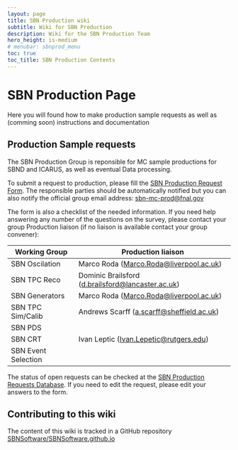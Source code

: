 ```yaml
---
layout: page
title: SBN Production wiki
subtitle: Wiki for SBN Production
description: Wiki for the SBN Production Team
hero_height: is-medium
# menubar: sbnprod_menu
toc: true
toc_title: SBN Production Contents
---
```




SBN Production Page
==========================================

Here you will found how to make production sample requests as well as (comming soon) instructions and documentation

Production Sample requests 
--------------------------

The SBN Production Group is reponsible for MC sample productions for SBND and ICARUS, as well as eventual Data processing. 

To submit a request to production, please fill the [SBN Production Request Form](https://forms.gle/i5wckyzKCsZYpqL18). The responsible parties should be automatically notified but you can also notify the official group email address: [sbn-mc-prod@fnal.gov](sbn-mc-prod@fnal.gov)

The form is also a checklist of the needed information. If you need help answering any number of the questions on the survey, please contact your group Production liaison (if no liaison is available contact your group convener):

| Working Group | Production liaison |
| --- | --- |
| SBN Oscilation | Marco Roda (Marco.Roda@liverpool.ac.uk) |
| SBN TPC Reco | Dominic Brailsford (d.brailsford@lancaster.ac.uk) |
| SBN Generators | Marco Roda (Marco.Roda@liverpool.ac.uk) |
| SBN TPC Sim/Calib | Andrews Scarff (a.scarff@sheffield.ac.uk) |
| SBN PDS | |
| SBN CRT | Ivan Leptic (Ivan.Lepetic@rutgers.edu) |
| SBN Event Selection | |

The status of open requests can be checked at the [SBN Production Requests Database](https://docs.google.com/spreadsheets/d/1G9yPHLbDHr_Y3h2kJdhcSfzu7mUjFE1fc55NbCJgtPo/edit#gid=631355211). If you need to edit the request, please edit your answers to the form. 








Contributing to this wiki
--------------------------

The content of this wiki is tracked in a GitHub repository [SBNSoftware/SBNSoftware.github.io](https://github.com/SBNSoftware/SBNSoftware.github.io)


